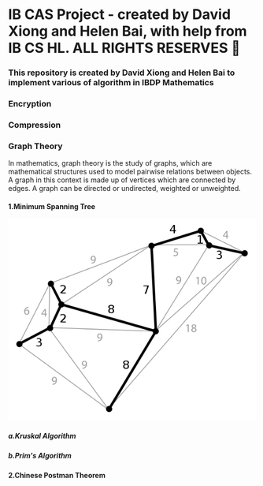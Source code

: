 # IB CAS Project - created by David Xiong and Helen Bai, with help from IB CS HL. ALL RIGHTS RESERVES 🤪
### This repository is created by David Xiong and Helen Bai to implement various of algorithm in IBDP Mathematics
### Encryption

### Compression

### Graph Theory

In mathematics, graph theory is the study of graphs, which are mathematical structures used to model pairwise relations between objects. A graph in this context is made up of vertices which are connected by edges. A graph can be directed or undirected, weighted or unweighted. 

#### 1.Minimum Spanning Tree

![Planar Graph](600px-Minimum_spanning_tree.png)

##### a.Kruskal Algorithm

##### b.Prim's Algorithm

#### 2.Chinese Postman Theorem


